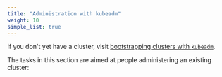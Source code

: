 ```yaml
---
title: "Administration with kubeadm"
weight: 10
simple_list: true
---
```


If you don't yet have a cluster, visit
[bootstrapping clusters with `kubeadm`](/docs/setup/production-environment/tools/kubeadm/).

The tasks in this section are aimed at people administering an existing cluster:



